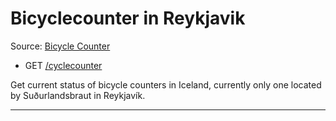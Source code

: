 # Bicyclecounter in Reykjavik

Source: [Bicycle Counter](http://bicyclecounter.dk/)

- GET [/cyclecounter](https://apis.is/cyclecounter)

Get current status of bicycle counters in Iceland, currently only one located by Suðurlandsbraut in Reykjavík.

---
